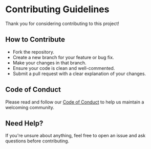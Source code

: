 # Contributing Guidelines

Thank you for considering contributing to this project!

## How to Contribute

- Fork the repository.
- Create a new branch for your feature or bug fix.
- Make your changes in that branch.
- Ensure your code is clean and well-commented.
- Submit a pull request with a clear explanation of your changes.

## Code of Conduct

Please read and follow our [Code of Conduct](CODE_OF_CONDUCT.md) to help us maintain a welcoming community.

## Need Help?

If you're unsure about anything, feel free to open an issue and ask questions before contributing.
